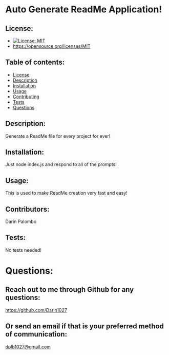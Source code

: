 # Auto Generate ReadMe Application!

## License:

- [![License: MIT](https://img.shields.io/badge/License-MIT-yellow.svg)](https://opensource.org/licenses/MIT)
- https://opensource.org/licenses/MIT

## Table of contents:

- [License](#license)
- [Description](#description)
- [Installation](#installation)
- [Usage](#usage)
- [Contributing](#contributing)
- [Tests](#tests)
- [Questions](#questions)

## Description:

Generate a ReadMe file for every project for ever!

## Installation:

Just node index.js and respond to all of the prompts!

## Usage:

This is used to make ReadMe creation very fast and easy!

## Contributors:

Darin Palombo

## Tests:

No tests needed!

# Questions:

## Reach out to me through Github for any questions:

https://github.com/Darin1027

## Or send an email if that is your preferred method of communication:

dplb1027@gmail.com
